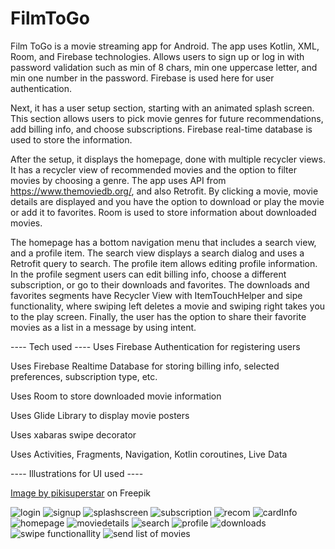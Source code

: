 # FilmToGo
Film ToGo is a movie streaming app for Android. The app uses Kotlin, XML, Room, and Firebase technologies.
Allows users to sign up or log in with password validation such as min of 8 chars, min one uppercase letter, and min one number in the password. Firebase is used here for user authentication.

Next, it has a user setup section, starting with an animated splash screen. This section allows users to pick movie genres for future recommendations, add billing info, and choose subscriptions. Firebase real-time database is used to store the information.

After the setup, it displays the homepage, done with multiple recycler views. It has a recycler view of recommended movies and the option to filter movies by choosing a genre. The app uses API from https://www.themoviedb.org/, and also Retrofit.
By clicking a movie, movie details are displayed and you have the option to download or play the movie or add it to favorites. Room is used to store information about downloaded movies.

The homepage has a bottom navigation menu that includes a search view, and a profile item. The search view displays a search dialog and uses a Retrofit query to search. The profile item allows editing profile information.
In the profile segment users can edit billing info, choose a different subscription, or go to their downloads and favorites. The downloads and favorites segments have Recycler View with ItemTouchHelper and sipe functionality, where swiping left deletes a movie and swiping right takes you to the play screen.
Finally, the user has the option to share their favorite movies as a list in a message by using intent.

---- Tech used ----
Uses Firebase Authentication for registering users

Uses Firebase Realtime Database for storing billing info, selected preferences, subscription type, etc.

Uses Room to store downloaded movie information

Uses Glide Library to display movie posters

Uses xabaras swipe decorator

Uses Activities, Fragments, Navigation, Kotlin coroutines, Live Data

---- Illustrations for UI used ----

<a href="https://www.freepik.com/free-vector/naive-cinema-stickers-set_34678601.htm">Image by pikisuperstar</a> on Freepik

![login](https://github.com/Kris-glitch/FilmToGo/assets/78586563/10e41918-be38-4f6c-b6aa-2aec9712be0c)
![signup](https://github.com/Kris-glitch/FilmToGo/assets/78586563/4340a68a-e532-40c5-bd31-33377411b555)
![splashscreen](https://github.com/Kris-glitch/FilmToGo/assets/78586563/fccc2377-d4e7-4a49-bd67-68acd2195223)
![subscription](https://github.com/Kris-glitch/FilmToGo/assets/78586563/9fedac77-50f3-4e93-bd50-348d68072685)
![recom](https://github.com/Kris-glitch/FilmToGo/assets/78586563/19dcca61-4d1c-4050-950b-efcdd98b53b1)
![cardInfo](https://github.com/Kris-glitch/FilmToGo/assets/78586563/ce33f4b4-dfe1-45ab-b3ff-268ea4bea9aa)
![homepage](https://github.com/Kris-glitch/FilmToGo/assets/78586563/28bb13c9-f508-49e8-a823-c8c9084935b2)
![moviedetails](https://github.com/Kris-glitch/FilmToGo/assets/78586563/8a0f646e-5111-4a72-a188-52899da6a58b)
![search](https://github.com/Kris-glitch/FilmToGo/assets/78586563/b5fa8d25-9697-485c-9527-029a51747ad4)
![profile](https://github.com/Kris-glitch/FilmToGo/assets/78586563/d69d3562-ab29-45f5-a8f9-c16897c21fdf)
![downloads](https://github.com/Kris-glitch/FilmToGo/assets/78586563/8ab4d7a3-c4c7-4012-8c71-6f172cd1ea34)
![swipe functionallity](https://github.com/Kris-glitch/FilmToGo/assets/78586563/ac108b7a-b0ab-48dd-b845-545345ce2442)
![send list of movies](https://github.com/Kris-glitch/FilmToGo/assets/78586563/caceaae3-e76f-4860-a72d-296d1d94c398)


